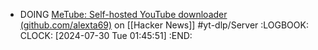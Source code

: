 - DOING [MeTube: Self-hosted YouTube downloader (github.com/alexta69)](https://news.ycombinator.com/item?id=41098974) on [[Hacker News]] #yt-dlp/Server
  :LOGBOOK:
  CLOCK: [2024-07-30 Tue 01:45:51]
  :END: